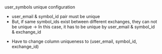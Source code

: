 user_symbols unique configuration
  - user_email & symbol_id pair must be unique
  - But, if same symbol_ids exist between different exchanges,
    they can not be unique
    -> In this case, it has to be unique by user_email & symbol_id & exchange_id
  * Have to change column uniqueness to (user_email, symbol_id, exchange_id)